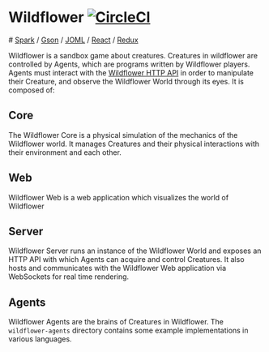 # Wildflower [![CircleCI](https://circleci.com/gh/jason-h-hu/Wildflower/tree/master.svg?style=shield)](https://circleci.com/gh/jason-h-hu/Wildflower/tree/master) 

\# [Spark](http://sparkjava.com/) / [Gson](https://github.com/google/gson) / [JOML](http://joml-ci.github.io/JOML/) / [React](https://facebook.github.io/react/) / [Redux](http://redux.js.org/)

Wildflower is a sandbox game about creatures. Creatures in wildflower are controlled by Agents, which are programs written by Wildflower players. Agents must interact with the [Wildflower HTTP API](https://github.com/jason-h-hu/Wildflower/wiki/Wildflower-HTTP-Api-for-Agents) in order to manipulate their Creature, and observe the Wildflower World through its eyes. It is composed of:

## Core
The Wildflower Core is a physical simulation of the mechanics of the Wildflower world. It manages Creatures and their physical interactions with their environment and each other.

## Web
Wildflower Web is a web application which visualizes the world of Wildflower

## Server
Wildflower Server runs an instance of the Wildflower World and exposes an HTTP API with which Agents can acquire and control Creatures. It also hosts and communicates with the Wildflower Web application via WebSockets for real time rendering.

## Agents
Wildflower Agents are the brains of Creatures in Wildflower. The `wildflower-agents` directory contains some example implementations in various languages.


